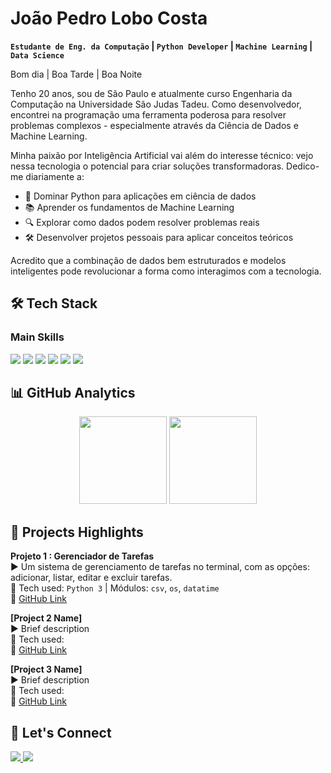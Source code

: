 # João Pedro Lobo Costa

**`Estudante de Eng. da Computação` | `Python Developer` | `Machine Learning` | `Data Science`**

Bom dia | Boa Tarde | Boa Noite

Tenho 20 anos, sou de São Paulo e atualmente curso Engenharia da Computação na Universidade São Judas Tadeu. Como desenvolvedor, encontrei na programação uma ferramenta poderosa para resolver problemas complexos - especialmente através da Ciência de Dados e Machine Learning.  

Minha paixão por Inteligência Artificial vai além do interesse técnico: vejo nessa tecnologia o potencial para criar soluções transformadoras. Dedico-me diariamente a:  

- 🐍 Dominar Python para aplicações em ciência de dados
- 📚 Aprender os fundamentos de Machine Learning
- 🔍 Explorar como dados podem resolver problemas reais
- 🛠️ Desenvolver projetos pessoais para aplicar conceitos teóricos  

Acredito que a combinação de dados bem estruturados e modelos inteligentes pode revolucionar a forma como interagimos com a tecnologia.  

## 🛠️ Tech Stack

### Main Skills
<div>
  <img src="https://img.shields.io/badge/Python-3776AB?style=for-the-badge&logo=python&logoColor=white" />
  <img src="https://img.shields.io/badge/Pandas-150458?style=for-the-badge&logo=pandas&logoColor=white" />
  <img src="https://img.shields.io/badge/Numpy-013243?style=for-the-badge&logo=numpy&logoColor=white" />
  <img src="https://img.shields.io/badge/Scikit_Learn-F7931E?style=for-the-badge&logo=scikit-learn&logoColor=white" />
  <img src="https://img.shields.io/badge/SQL-4479A1?style=for-the-badge&logo=postgresql&logoColor=white" />
  <img src="https://img.shields.io/badge/Git-F05032?style=for-the-badge&logo=git&logoColor=white" />
</div>


## 📊 GitHub Analytics

<div align="center">
  <img height="140em" src="https://github-readme-stats.vercel.app/api?username=Joao-Pedro-Lobo&show_icons=true&theme=midnight-purple&hide_border=true&count_private=true" />
  <img height="140em" src="https://github-readme-stats.vercel.app/api/top-langs/?username=Joao-Pedro-Lobo&layout=compact&theme=midnight-purple&hide_border=true&langs_count=1" />
</div>

## 🚀 Projects Highlights

**Projeto 1 : Gerenciador de Tarefas**   
▶️ Um sistema de gerenciamento de tarefas no terminal, com as opções: adicionar, listar, editar e excluir tarefas.  
🔧 Tech used: `Python 3` | Módulos: `csv`, `os`, `datatime`  
📌 [GitHub Link](https://github.com/Joao-Pedro-Lobo/gerenciador_tarefas)

**[Project 2 Name]**  
▶️ Brief description  
🔧 Tech used:  
📌 [GitHub Link](#)  

**[Project 3 Name]**  
▶️ Brief description  
🔧 Tech used:  
📌 [GitHub Link](#)  

## 🤝 Let's Connect

<div>
  <a href="https://www.linkedin.com/in/joaolobo0705" target="_blank">
    <img src="https://img.shields.io/badge/LinkedIn-0077B5?style=for-the-badge&logo=linkedin&logoColor=white" />
  </a>
  <a href="mailto:joaolobo0705@gmail.com">
    <img src="https://img.shields.io/badge/Gmail-D14836?style=for-the-badge&logo=gmail&logoColor=white" />
  </a>
</div>
